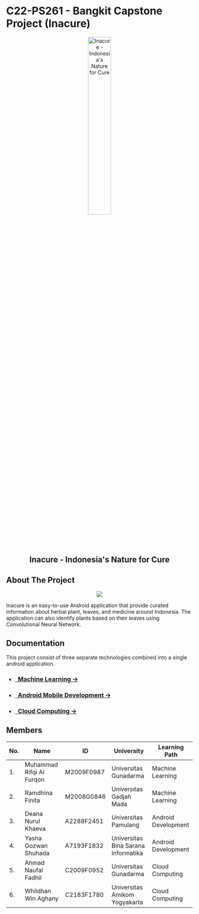 # C22-PS261 - Bangkit Capstone Project (Inacure)

<p align="center">
  <img width="35%" src="https://user-images.githubusercontent.com/71868613/173235780-998cbb78-7dc8-4c42-9213-2cedffe42d84.png" alt="Inacure - Indonesia's Nature for Cure"><br>
  <h2 align="center">Inacure - Indonesia's Nature for Cure</h2>
</p>

## About The Project

<p align="center">
  <img src="https://user-images.githubusercontent.com/71868613/173239047-12292f83-eab9-4f45-becd-0bd6e9cb3989.gif"><br>
</p>
Inacure is an easy-to-use Android application that provide curated information about herbal plant, leaves, and medicine around Indonesia. The application can also identify plants based on their leaves using Convolutional Neural Network.

## Documentation

This project consist of three separate technologies combined into a single android application.

- ### [&nbsp;&nbsp;Machine Learning &rarr;](https://github.com/rifqoi/Inacure-Machine-Learning)
- ### [&nbsp;&nbsp;Android Mobile Development &rarr;](https://github.com/yashagozwan/inacure-app)
- ### [&nbsp;&nbsp;Cloud Computing &rarr;](https://github.com/naufal360/inacure-api)

## Members


|No.| Name        |ID           | University  | Learning Path|
|---| ------------- |-------------| -----|---|
|1.| Muhammad Rifqi Al Furqon      |M2009F0987 | Universitas Gunadarma | Machine Learning
|2.| Ramdhina Finita| M2008G0846 |    Universitas Gadjah Mada | Machine Learning
|3.| Deana Nurul Khaeva | A2288F2451      | Universitas Pamulang| Android Development
|4.| Yasha Gozwan Shuhada | A7193F1832 | Universitas Bina Sarana Informatika | Android Development
|5.| Ahmad Naufal Fadhil | C2009F0952 |  Universitas Gunadarma | Cloud Computing
|6.| Whildhan Win Aghany  |C2183F1780  |   Universitas Amikom Yogyakarta | Cloud Computing


<!-- <tr>
  <th>Name</th>
  <th>Bangkit ID</th>
  <th>University</th>
</tr> -->
